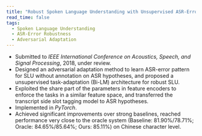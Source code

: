 ```yaml
---
title: "Robust Spoken Language Understanding with Unsupervised ASR-Error Adaptation"
read_time: false
tags:
  - Spoken Language Understanding
  - ASR-Error Robustness
  - Adversarial Adaptation
---
```


* Submitted to *IEEE International Conference on Acoustics, Speech, and Signal Processing*, 2018, under review.
* Designed an adversarial adaptation method to learn ASR-error pattern for SLU without annotation on ASR hypotheses, and proposed a unsupervised task-adaptation (Bi-LM) architecture for robust SLU.
* Exploited the share part of the parameters in feature encoders to enforce the tasks in a similar feature space, and transferred the transcript side slot tagging model to ASR hypotheses.
* Implemented in *PyTorch*.
* Achieved significant improvements over strong baselines, reached performance very close to the oracle system (Baseline: 81.90%/78.71%; Oracle: 84.65%/85.64%; Ours: 85.11%) on Chinese character level.
